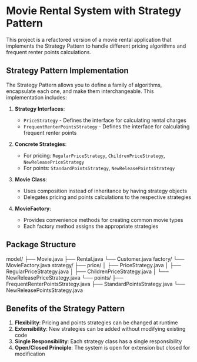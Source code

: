 # Movie Rental System with Strategy Pattern

This project is a refactored version of a movie rental application that implements the Strategy Pattern to handle different pricing algorithms and frequent renter points calculations.

## Strategy Pattern Implementation

The Strategy Pattern allows you to define a family of algorithms, encapsulate each one, and make them interchangeable. This implementation includes:

1. **Strategy Interfaces**:
   - `PriceStrategy` - Defines the interface for calculating rental charges
   - `FrequentRenterPointsStrategy` - Defines the interface for calculating frequent renter points

2. **Concrete Strategies**:
   - For pricing: `RegularPriceStrategy`, `ChildrenPriceStrategy`, `NewReleasePriceStrategy`
   - For points: `StandardPointsStrategy`, `NewReleasePointsStrategy`

3. **Movie Class**:
   - Uses composition instead of inheritance by having strategy objects
   - Delegates pricing and points calculations to the respective strategies

4. **MovieFactory**:
   - Provides convenience methods for creating common movie types
   - Each factory method assigns the appropriate strategies

## Package Structure

model/
├── Movie.java
├── Rental.java
└── Customer.java
factory/
└── MovieFactory.java
strategy/
├── price/
│   ├── PriceStrategy.java
│   ├── RegularPriceStrategy.java
│   ├── ChildrenPriceStrategy.java
│   └── NewReleasePriceStrategy.java
└── points/
    ├── FrequentRenterPointsStrategy.java
    ├── StandardPointsStrategy.java
    └── NewReleasePointsStrategy.java


## Benefits of the Strategy Pattern

1. **Flexibility**: Pricing and points strategies can be changed at runtime
2. **Extensibility**: New strategies can be added without modifying existing code
3. **Single Responsibility**: Each strategy class has a single responsibility
4. **Open/Closed Principle**: The system is open for extension but closed for modification
```
